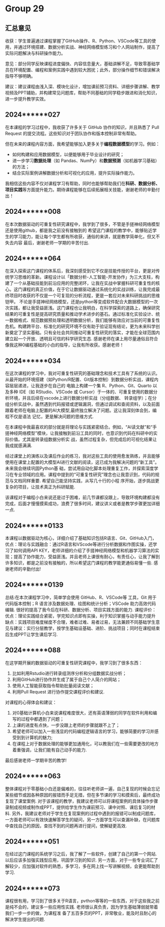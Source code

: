 # Group 29

## 汇总意见
收获：学生普遍通过课程掌握了GitHub操作、R、Python、VSCode等工具的使用，并通过环境搭建、数据分析实战、神经网络模型练习和个人网站制作，提高了实际问题解决与科研操作能力。

意见：部分同学反映课程进度偏快、内容信息量大，基础讲解不足，导致零基础学员在环境配置、编程和案例实践中遇到较大困扰；此外，部分操作细节和错误解决指导不够明确。

建议：建议课程由浅入深、模块化设计，增加课前预习资料、详细步骤讲解、教学视频及PPT辅助，并构建常见问题库，帮助不同基础的同学稳步跟进和消化知识，进一步提升教学实效。


## 2024******027  
在本课程的学习过程中，我收获了许多关于 GitHub 协作的知识，并且熟悉了 Pull Request 的提交流程。这些知识对于团队协作和版本控制非常有帮助。

但在未来的课程内容方面，我希望能够加入更多关于**编程数据模型**的学习。例如：
- 如何构建和应用数据模型，以便能够用于毕业设计的研究；
- 进一步学习**数据处理**（如 Pandas、NumPy）和**数据预测**（如机器学习基础）的方法；
- 结合实际案例讲解数据分析和可视化的应用，提升实际操作能力。

我相信这些内容不仅对课程学习有帮助，同时也能够帮助我们在**科研、数据分析、项目实践**等方面提升能力。期待课程能够在后续拓展相关技能，谢谢老师的辛勤付出！

## 2024******008  
在本次数据驱动的可重复性研究课程中，我学到了很多，不管是手搓神经网络模型还是使用github，都是我之前没有接触到的
希望这门课程的教学中，能够贴近学生的学习能力，能让每个学生都有所收获，通俗的来讲，就是教学简单化，但又不失去内容
最后，谢谢老师一学期的辛苦付出.

## 2024******064
在深入探索这门课程的体系后，我深刻感受到它不仅是技能传授的平台，更是对传统学习思维的革新。课程设计以「数据分析-人工智能-开发协作」为三大支柱，构建了一个从基础技能到前沿应用的完整闭环，让我在实战中掌握科研可重复性的核心。这门课程的真正价值，在于它让数据驱动通过系统化的实战训练，让我完成最终项目时收获的不仅是一个可复现的分析流程，更是一套应对未来科研挑战的思维铠甲。
不论是手搓神经网络模型，还是python等变成软件配合大数据模型的一次次实践，都让我受益匪浅。这门课程也让我明白，在科学探索的道路上，确保研究结果的可重复性是提高研究质量和推动学术进步的基石。通过标准化实验设计、统一数据格式、规范数据预处理和透明数据分析，我们能够有效应对当前的可重复性危机。构建跨平台、标准化的研究环境不仅有助于验证现有结论，更为未来科学创新奠定了坚实基础。只有全社会共同推动可重复性研究的落实，才能在全球范围内建立起一个开放、透明且可信的科学研究生态.
感谢老师在课上用尽量通俗且符合像我这种0编程基础的小白的指导，让我有所收获。感谢老师！

## 2024******034
在这次课程的学习中，我对可重复性研究的基础理念和技术工具有了系统的认识。从最开始的环境搭建（如Python/R配置、Git版本控制）到数据分析实战，课程内容层层递进，让我逐步在自己的
电脑上构建一个集 R、Python、Git、Quarto 以及多种 IDE（如 RStudio、VSCode 或 Cursor）于一体的、可重复使用的数据分析环境，并且后续在vscode上进行数据分析实战（分组数据、
转录组学）；在分组分析实战中，虽然遇到代码报错或逻辑漏洞，但通过调试和查阅资料，以及前面跟着老师在电脑上配置的AI大模型,最终独立解决了问题。这让我深刻体会到，编程不仅是语法
记忆，更是解决问题的思维方式.

在本课程中我最喜欢的部分就是将理论与实践紧密结合。例如，“AI读文献”和“手搓神经网络模型”模块，让我接触到前沿工具的同时，也意识到代码在科研中的实际价值。尤其是转录组数据分析实
战，虽然过程复杂，但完成后的可视化结果让我成就感满满.

经过课堂上的演练以及课后作业的练习，我对这些工具的使用愈发熟练，并且能够使用在课堂上配置的大模型AI进行文献的阅读，这已成为我解决问题的“新工具”。未来我会继续巩固Python基
础，尝试用自动化脚本处理重复工作，并探索深度学习在专业领域的应用。课程中提到的“可重复性研究”理念也让我意识到，代码的规范与文档同样重要. 希望自己能坚持实践，从写几十行的小程
序开始，逐步挑战更复杂的项目，让技术真正为科研赋能.

该课程对于编程小白来说还是过于困难，前几节课都没跟上，导致环境构建都没有完成，后面才慢慢摸索成功，浪费了很多时间，建议讲义或者是教学步骤更加详细一点.

## 2024******0133
本课程以数据驱动为核心，详细介绍了基础知识包括R语言、Git、GitHub入门，优点：理论与实践融合：通过R语言和VScode等进行分析数据和作图实操，还学习了如何调用API KEY，老师详细的介绍了手搓神经网络模型和机器学习算法的实现；提高了协作能力，受益匪浅。并且老师上课很有耐心，有责任心，让我了解到许多知识，都是之前没有接触的，所以希望这门课程的教学能更通俗易懂一些. 感谢老师的辛勤付出!

## 2024******0139
总结:在本次课程学习中，简单学会使用 GitHub、R、VSCode等 工具，Git 用于代码版本控制；R 语言涉及数据处理、绘图和统计分析；VSCode 助力高效代码编辑. 很好的提高了我今后在科研、数据分析、项目实践方面的能力.
课程评价：优点：理论实践结合紧密，学完知识点即有实操，利于知识掌握与动手能力提升 缺点：实践项目难度梯度不合理，难者过难、易者过易，无法兼顾不同基础学生意见与建议：实行分层教学，按学生基础设基础、进阶、挑战项目；同时在课程结束后生成PPT让学生课后学习.

## 2024******088
在这学期开展的数据驱动的可重复性研究课程中，我学习到了很多东西：

1. 比如利用Rstudio进行转录组测序分析和分组数据实战分析；
2. 利用GitHub进行协作并生成了属于自己个人简介的网站；
3. 使用人工智能获取指令帮助批量阅读文献；
4. 利用Pull Request 进行协作提交课程评价和建议.

对课程的心得体会和建议：

1. 对0基础计算机小白来说课程难度很大，还有英语薄弱的同学在软件利用和编写的过程中都遇到了问题；
2. 上课的进度有点快，一步没跟上老师的步骤就跟不上了；
3. 希望老师可以加入一些浅显的代码编程逻辑语言的学习，能够简要的学习并感受到到计算机的魅力;
4. 在课程上对于数据处理的能够更加通用化，可以教我们在一些需要更改的地方着重强调，让我们能有自己动手的能力.

最后感谢老师一学期辛苦的教学!

## 2024******063
整体课程对于零基础小白还是偏难的，往往听老师讲一遍，自己复现的时候会忘记某些细节或因各种原因的报错而手足无措，但在多节课的学习和摸索后，最终成功复现了课堂案例. 对于该课程的教学，我建议老师可以将课程案例的具体操作步骤录制成视频或制作成PPT，提供给学生作为课前预习、课中对照、课后复习的材料. 另外，我建议老师对于学生在复现案例的过程中遇到的报错可以制成问题库，一方面老师可以有效快速解答学生的疑问，另一方面学生可以查漏补缺，在问题库中查找自己的原因，查找不到的问题再进行提问，使解疑更高效.

## 2024******051
在经过这门课程的系统学习之后，我了解了一些软件，创建了自己的第一个网站. 以后应该多加强实践型应用，巩固学习到的知识. 另一方面，对于一些专业词汇了解较少，应加强对软件的熟悉，多学习，多在网上找一写讲解视频，会更能帮助到学习.

## 2024******073
课程很有用，学习到了很多关于R语言，pvthon等等的一些东西，对于这些我之前是纯不会的，建议多一些应用性实践. 老师很认真负责，因为学生基础薄弱就带着我们一步一步的做，为课程准
备了五百多页的PPT，非常敬业，能及时且耐心的解决学生提出的问题.
